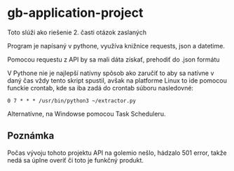 # gb-application-project


Toto slúži ako riešenie 2. časti otázok zaslaných

Program je napísaný v pythone, využíva knižnice requests, json a datetime.

Pomocou requestu z API by sa mali dáta získať, prehodiť do .json formátu

V Pythone nie je najlepší natívny spôsob ako zaručiť to aby sa natívne v daný čas vždy tento skript spustil, avšak na platforme Linux to ide pomocou funckie crontab, kde sa iba zadá do crontab súboru nasledovné:

```
0 7 * * * /usr/bin/python3 ~/extractor.py
```

Alternatívne, na Windowse pomocou Task Scheduleru.



## Poznámka

Počas vývoju tohoto projektu API na golemio nešlo, hádzalo 501 error, takže nedá sa úplne overiť či toto je funkčný produkt.